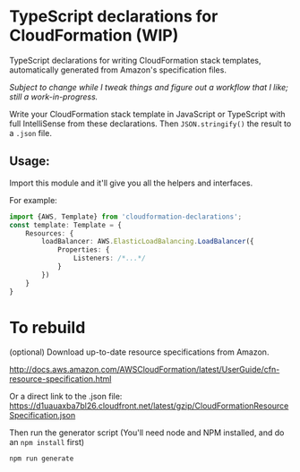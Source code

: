 # TypeScript declarations for CloudFormation (WIP)

TypeScript declarations for writing CloudFormation stack templates, automatically generated from Amazon's specification files.

*Subject to change while I tweak things and figure out a workflow that I like; still a work-in-progress.*

Write your CloudFormation stack template in JavaScript or TypeScript with full IntelliSense from these declarations.
Then `JSON.stringify()` the result to a `.json` file.

## Usage:

Import this module and it'll give you all the helpers and interfaces.

For example:

```typescript
import {AWS, Template} from 'cloudformation-declarations';
const template: Template = {
    Resources: {
        loadBalancer: AWS.ElasticLoadBalancing.LoadBalancer({
            Properties: {
                Listeners: /*...*/
            }
        })
    }
}
```

# To rebuild

(optional) Download up-to-date resource specifications from Amazon.

http://docs.aws.amazon.com/AWSCloudFormation/latest/UserGuide/cfn-resource-specification.html

Or a direct link to the .json file: https://d1uauaxba7bl26.cloudfront.net/latest/gzip/CloudFormationResourceSpecification.json

Then run the generator script (You'll need node and NPM installed, and do an `npm install` first)

```
npm run generate
```
